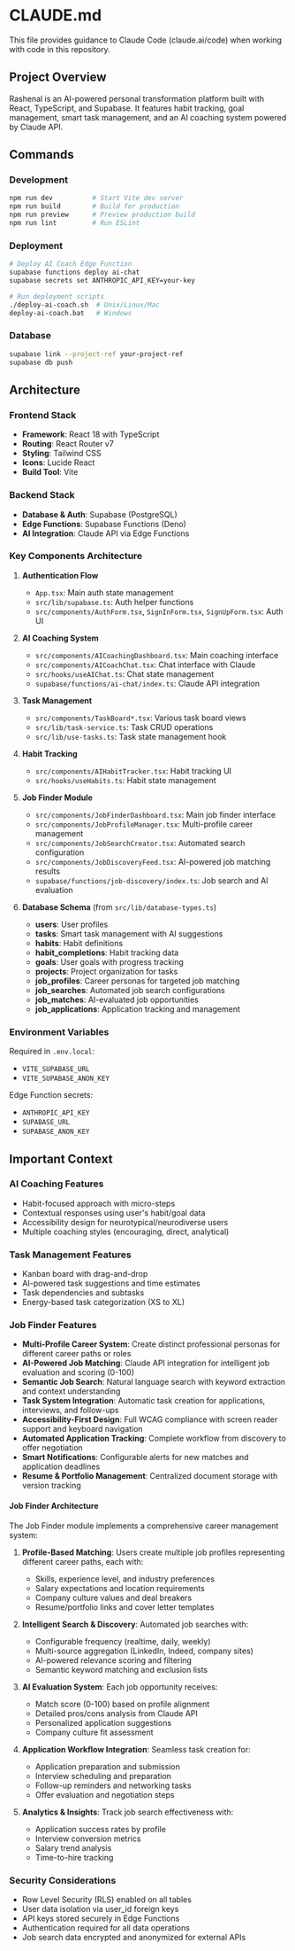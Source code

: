 # CLAUDE.md

This file provides guidance to Claude Code (claude.ai/code) when working with code in this repository.

## Project Overview

Rashenal is an AI-powered personal transformation platform built with React, TypeScript, and Supabase. It features habit tracking, goal management, smart task management, and an AI coaching system powered by Claude API.

## Commands

### Development
```bash
npm run dev          # Start Vite dev server
npm run build        # Build for production
npm run preview      # Preview production build
npm run lint         # Run ESLint
```

### Deployment
```bash
# Deploy AI Coach Edge Function
supabase functions deploy ai-chat
supabase secrets set ANTHROPIC_API_KEY=your-key

# Run deployment scripts
./deploy-ai-coach.sh  # Unix/Linux/Mac
deploy-ai-coach.bat   # Windows
```

### Database
```bash
supabase link --project-ref your-project-ref
supabase db push
```

## Architecture

### Frontend Stack
- **Framework**: React 18 with TypeScript
- **Routing**: React Router v7
- **Styling**: Tailwind CSS
- **Icons**: Lucide React
- **Build Tool**: Vite

### Backend Stack
- **Database & Auth**: Supabase (PostgreSQL)
- **Edge Functions**: Supabase Functions (Deno)
- **AI Integration**: Claude API via Edge Functions

### Key Components Architecture

1. **Authentication Flow**
   - `App.tsx`: Main auth state management
   - `src/lib/supabase.ts`: Auth helper functions
   - `src/components/AuthForm.tsx`, `SignInForm.tsx`, `SignUpForm.tsx`: Auth UI

2. **AI Coaching System**
   - `src/components/AICoachingDashboard.tsx`: Main coaching interface
   - `src/components/AICoachChat.tsx`: Chat interface with Claude
   - `src/hooks/useAIChat.ts`: Chat state management
   - `supabase/functions/ai-chat/index.ts`: Claude API integration

3. **Task Management**
   - `src/components/TaskBoard*.tsx`: Various task board views
   - `src/lib/task-service.ts`: Task CRUD operations
   - `src/lib/use-tasks.ts`: Task state management hook

4. **Habit Tracking**
   - `src/components/AIHabitTracker.tsx`: Habit tracking UI
   - `src/hooks/useHabits.ts`: Habit state management

5. **Job Finder Module**
   - `src/components/JobFinderDashboard.tsx`: Main job finder interface
   - `src/components/JobProfileManager.tsx`: Multi-profile career management
   - `src/components/JobSearchCreator.tsx`: Automated search configuration
   - `src/components/JobDiscoveryFeed.tsx`: AI-powered job matching results
   - `supabase/functions/job-discovery/index.ts`: Job search and AI evaluation

6. **Database Schema** (from `src/lib/database-types.ts`)
   - **users**: User profiles
   - **tasks**: Smart task management with AI suggestions
   - **habits**: Habit definitions
   - **habit_completions**: Habit tracking data
   - **goals**: User goals with progress tracking
   - **projects**: Project organization for tasks
   - **job_profiles**: Career personas for targeted job matching
   - **job_searches**: Automated job search configurations
   - **job_matches**: AI-evaluated job opportunities
   - **job_applications**: Application tracking and management

### Environment Variables
Required in `.env.local`:
- `VITE_SUPABASE_URL`
- `VITE_SUPABASE_ANON_KEY`

Edge Function secrets:
- `ANTHROPIC_API_KEY`
- `SUPABASE_URL`
- `SUPABASE_ANON_KEY`

## Important Context

### AI Coaching Features
- Habit-focused approach with micro-steps
- Contextual responses using user's habit/goal data
- Accessibility design for neurotypical/neurodiverse users
- Multiple coaching styles (encouraging, direct, analytical)

### Task Management Features
- Kanban board with drag-and-drop
- AI-powered task suggestions and time estimates
- Task dependencies and subtasks
- Energy-based task categorization (XS to XL)

### Job Finder Features
- **Multi-Profile Career System**: Create distinct professional personas for different career paths or roles
- **AI-Powered Job Matching**: Claude API integration for intelligent job evaluation and scoring (0-100)
- **Semantic Job Search**: Natural language search with keyword extraction and context understanding
- **Task System Integration**: Automatic task creation for applications, interviews, and follow-ups
- **Accessibility-First Design**: Full WCAG compliance with screen reader support and keyboard navigation
- **Automated Application Tracking**: Complete workflow from discovery to offer negotiation
- **Smart Notifications**: Configurable alerts for new matches and application deadlines
- **Resume & Portfolio Management**: Centralized document storage with version tracking

#### Job Finder Architecture
The Job Finder module implements a comprehensive career management system:

1. **Profile-Based Matching**: Users create multiple job profiles representing different career paths, each with:
   - Skills, experience level, and industry preferences
   - Salary expectations and location requirements
   - Company culture values and deal breakers
   - Resume/portfolio links and cover letter templates

2. **Intelligent Search & Discovery**: Automated job searches with:
   - Configurable frequency (realtime, daily, weekly)
   - Multi-source aggregation (LinkedIn, Indeed, company sites)
   - AI-powered relevance scoring and filtering
   - Semantic keyword matching and exclusion lists

3. **AI Evaluation System**: Each job opportunity receives:
   - Match score (0-100) based on profile alignment
   - Detailed pros/cons analysis from Claude API
   - Personalized application suggestions
   - Company culture fit assessment

4. **Application Workflow Integration**: Seamless task creation for:
   - Application preparation and submission
   - Interview scheduling and preparation
   - Follow-up reminders and networking tasks
   - Offer evaluation and negotiation steps

5. **Analytics & Insights**: Track job search effectiveness with:
   - Application success rates by profile
   - Interview conversion metrics
   - Salary trend analysis
   - Time-to-hire tracking

### Security Considerations
- Row Level Security (RLS) enabled on all tables
- User data isolation via user_id foreign keys
- API keys stored securely in Edge Functions
- Authentication required for all data operations
- Job search data encrypted and anonymized for external APIs